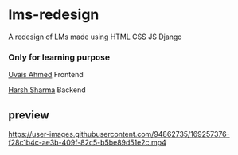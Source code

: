 # lms-redesign
A redesign of LMs made using HTML CSS JS Django 



### Only for learning purpose 

[Uvais Ahmed](https://github.com/uvais2909) Frontend


[Harsh Sharma](https://github.com/harrycodeswhileworldsleeps) Backend


## preview 




https://user-images.githubusercontent.com/94862735/169257376-f28c1b4c-ae3b-409f-82c5-b5be89d51e2c.mp4

